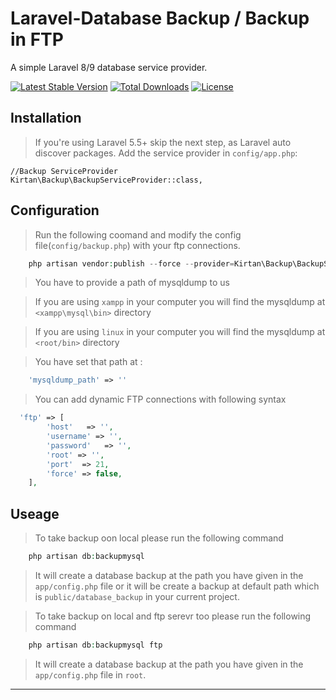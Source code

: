 Laravel-Database Backup / Backup in FTP
===========

A simple Laravel 8/9 database service provider.

[![Latest Stable Version](https://poser.pugx.org/kirtan/backup/v/stable)](https://packagist.org/packages/kirtan/backup)
[![Total Downloads](https://poser.pugx.org/kirtan/backup/downloads)](https://packagist.org/packages/kirtan/backup)
[![License](https://poser.pugx.org/kirtan/backup/license)](https://packagist.org/packages/kirtan/backup)

Installation
------------

> If you're using Laravel 5.5+ skip the next step, as Laravel auto discover packages.
Add the service provider in `config/app.php`:

    //Backup ServiceProvider
    Kirtan\Backup\BackupServiceProvider::class,

Configuration
------------
> Run the following coomand and modify the config file(`config/backup.php`) with your ftp connections.

```php
    php artisan vendor:publish --force --provider=Kirtan\Backup\BackupServiceProvider
```

> You have to provide a path of mysqldump to us

> If you are using `xampp` in your computer you will find the mysqldump at `<xampp\mysql\bin>` directory

> If you are using `linux` in your computer you will find the mysqldump at `<root/bin>` directory

> You have set that path at :
```php
    'mysqldump_path' => ''
```

> You can add dynamic FTP connections with following syntax

```php
  'ftp' => [
        'host'   => '',
        'username' => '',
        'password'   => '',
        'root' => '',
        'port'  => 21,
        'force' => false,
    ],
```

Useage
------------

> To take backup oon local please run the following command

```php
    php artisan db:backupmysql
```
> It will create a database backup at the path you have given in the `app/config.php` file or it will be create a backup at default path which is `public/database_backup` in your current project.

> To take backup on local and ftp serevr too please run the following command

```php
    php artisan db:backupmysql ftp
```
> It will create a database backup at the path you have given in the `app/config.php` file in `root`.

--------------


